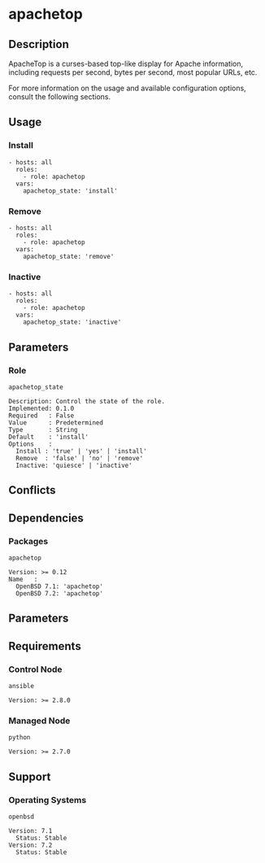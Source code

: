 # apachetop

## Description

ApacheTop is a curses-based top-like display for Apache information, including
requests per second, bytes per second, most popular URLs, etc.

For more information on the usage and available configuration options,
consult the following sections.

## Usage

### Install

```
- hosts: all
  roles:
    - role: apachetop
  vars:
    apachetop_state: 'install'
```

### Remove

```
- hosts: all
  roles:
    - role: apachetop
  vars:
    apachetop_state: 'remove'
```

### Inactive

```
- hosts: all
  roles:
    - role: apachetop
  vars:
    apachetop_state: 'inactive'
```

## Parameters

### Role

`apachetop_state`

    Description: Control the state of the role.
    Implemented: 0.1.0
    Required   : False
    Value      : Predetermined
    Type       : String
    Default    : 'install'
    Options    :
      Install : 'true' | 'yes' | 'install'
      Remove  : 'false' | 'no' | 'remove'
      Inactive: 'quiesce' | 'inactive'

## Conflicts

## Dependencies

### Packages

`apachetop`

    Version: >= 0.12
    Name   :
      OpenBSD 7.1: 'apachetop'
      OpenBSD 7.2: 'apachetop'

## Parameters

## Requirements

### Control Node

`ansible`

    Version: >= 2.8.0

### Managed Node

`python`

    Version: >= 2.7.0

## Support

### Operating Systems

`openbsd`

    Version: 7.1
      Status: Stable
    Version: 7.2
      Status: Stable
